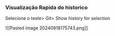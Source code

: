 
### Visualização Rapida do historico

Selecione o teste>
	Git>
		Show history for selection

![[Pasted image 20240918175743.png]]

